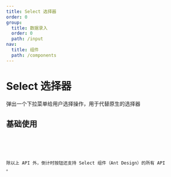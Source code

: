 ```yaml
---
title: Select 选择器
order: 0
group:
  title: 数据录入
  order: 0
  path: /input
nav:
  title: 组件
  path: /components
---
```


# Select 选择器

弹出一个下拉菜单给用户选择操作，用于代替原生的选择器

## 基础使用

<code src="../../demo/components/MatchSelect/index.tsx" />

<API src="../../src/components/MatchSelect/index.tsx"></API>

除以上 API 外，倒计时按钮还支持 Select 组件（Ant Design）的所有 API 。
